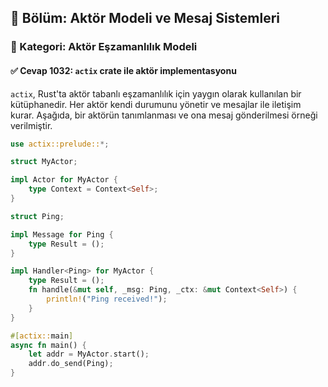 ## 📘 Bölüm: Aktör Modeli ve Mesaj Sistemleri  
### 🔹 Kategori: Aktör Eşzamanlılık Modeli  
#### ✅ Cevap 1032: `actix` crate ile aktör implementasyonu

`actix`, Rust'ta aktör tabanlı eşzamanlılık için yaygın olarak kullanılan bir kütüphanedir. Her aktör kendi durumunu yönetir ve mesajlar ile iletişim kurar. Aşağıda, bir aktörün tanımlanması ve ona mesaj gönderilmesi örneği verilmiştir.

```rust
use actix::prelude::*;

struct MyActor;

impl Actor for MyActor {
    type Context = Context<Self>;
}

struct Ping;

impl Message for Ping {
    type Result = ();
}

impl Handler<Ping> for MyActor {
    type Result = ();
    fn handle(&mut self, _msg: Ping, _ctx: &mut Context<Self>) {
        println!("Ping received!");
    }
}

#[actix::main]
async fn main() {
    let addr = MyActor.start();
    addr.do_send(Ping);
}
```
